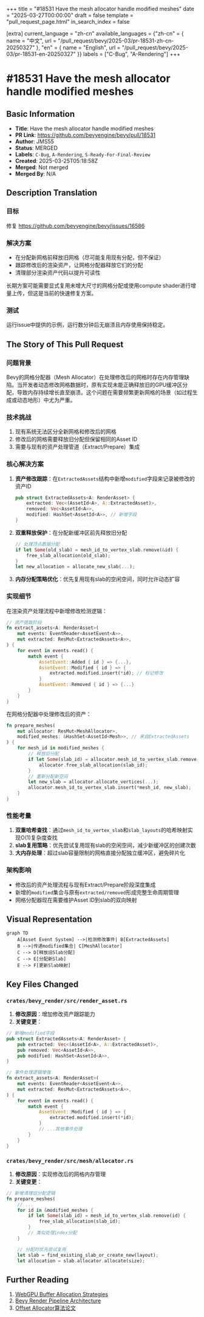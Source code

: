 +++
title = "#18531 Have the mesh allocator handle modified meshes"
date = "2025-03-27T00:00:00"
draft = false
template = "pull_request_page.html"
in_search_index = false

[extra]
current_language = "zh-cn"
available_languages = {"zh-cn" = { name = "中文", url = "/pull_request/bevy/2025-03/pr-18531-zh-cn-20250327" }, "en" = { name = "English", url = "/pull_request/bevy/2025-03/pr-18531-en-20250327" }}
labels = ["C-Bug", "A-Rendering"]
+++

# #18531 Have the mesh allocator handle modified meshes

## Basic Information
- **Title**: Have the mesh allocator handle modified meshes
- **PR Link**: https://github.com/bevyengine/bevy/pull/18531
- **Author**: JMS55
- **Status**: MERGED
- **Labels**: `C-Bug`, `A-Rendering`, `S-Ready-For-Final-Review`
- **Created**: 2025-03-25T05:18:58Z
- **Merged**: Not merged
- **Merged By**: N/A

## Description Translation
### 目标
修复 https://github.com/bevyengine/bevy/issues/16586

### 解决方案
- 在分配新网格前释放旧网格（尽可能复用现有分配，但不保证）
- 跟踪修改后的渲染资产，让网格分配器释放它们的分配
- 清理部分渲染资产代码以提升可读性

长期方案可能需要显式复用未增大尺寸的网格分配或使用compute shader进行增量上传，但这是当前的快速修复方案。

### 测试
运行issue中提供的示例，运行数分钟后无崩溃且内存使用保持稳定。

## The Story of This Pull Request

### 问题背景
Bevy的网格分配器（Mesh Allocator）在处理修改后的网格时存在内存管理缺陷。当开发者动态修改网格数据时，原有实现未能正确释放旧的GPU缓冲区分配，导致内存持续增长直至崩溃。这个问题在需要频繁更新网格的场景（如过程生成或动态地形）中尤为严重。

### 技术挑战
1. 现有系统无法区分全新网格和修改后的网格
2. 修改后的网格需要释放旧分配但保留相同的Asset ID
3. 需要与现有的资产处理管道（Extract/Prepare）集成

### 核心解决方案
1. **资产修改跟踪**：在`ExtractedAssets`结构中新增`modified`字段来记录被修改的资产ID
   ```rust
   pub struct ExtractedAssets<A: RenderAsset> {
       extracted: Vec<(AssetId<A>, A::ExtractedAsset)>,
       removed: Vec<AssetId<A>>,
       modified: HashSet<AssetId<A>>, // 新增字段
   }
   ```
2. **双重释放保护**：在分配新缓冲区前先释放旧分配
   ```rust
   // 处理顶点数据分配
   if let Some(old_slab) = mesh_id_to_vertex_slab.remove(&id) {
       free_slab_allocation(old_slab);
   }
   let new_allocation = allocate_new_slab(...);
   ```

3. **内存分配策略优化**：优先复用现有slab的空闲空间，同时允许动态扩容

### 实现细节
在渲染资产处理流程中新增修改检测逻辑：
```rust
// 资产提取阶段
fn extract_assets<A: RenderAsset>(
    mut events: EventReader<AssetEvent<A>>,
    mut extracted: ResMut<ExtractedAssets<A>>,
) {
    for event in events.read() {
        match event {
            AssetEvent::Added { id } => {...},
            AssetEvent::Modified { id } => {
                extracted.modified.insert(*id); // 标记修改
            }
            AssetEvent::Removed { id } => {...}
        }
    }
}
```

在网格分配器中处理修改后的资产：
```rust
fn prepare_meshes(
    mut allocator: ResMut<MeshAllocator>,
    modified_meshes: &HashSet<AssetId<Mesh>>, // 来自ExtractedAssets
) {
    for mesh_id in modified_meshes {
        // 释放旧分配
        if let Some(slab_id) = allocator.mesh_id_to_vertex_slab.remove(mesh_id) {
            allocator.free_slab_allocation(slab_id);
        }
        // 重新分配新空间
        let new_slab = allocator.allocate_vertices(...);
        allocator.mesh_id_to_vertex_slab.insert(*mesh_id, new_slab);
    }
}
```

### 性能考量
1. **双重哈希查找**：通过`mesh_id_to_vertex_slab`和`slab_layouts`的哈希映射实现O(1)复杂度查找
2. **slab复用策略**：优先尝试复用现有slab的空闲空间，减少新缓冲区的创建次数
3. **大内存处理**：超过slab容量限制的网格直接分配独立缓冲区，避免碎片化

### 架构影响
- 修改后的资产处理流程与现有Extract/Prepare阶段深度集成
- 新增的`modified`集合与原有`extracted/removed`形成完整生命周期管理
- 网格分配器现在需要维护Asset ID到slab的双向映射

## Visual Representation

```mermaid
graph TD
    A[Asset Event System] -->|检测修改事件| B[ExtractedAssets]
    B -->|传递modified集合| C[MeshAllocator]
    C --> D[释放旧Slab分配]
    C --> E[分配新Slab]
    E --> F[更新Slab映射]
```

## Key Files Changed

### `crates/bevy_render/src/render_asset.rs`
1. **修改原因**：增加修改资产跟踪能力
2. **关键变更**：
```rust
// 新增modified字段
pub struct ExtractedAssets<A: RenderAsset> {
    pub extracted: Vec<(AssetId<A>, A::ExtractedAsset)>,
    pub removed: Vec<AssetId<A>>,
    pub modified: HashSet<AssetId<A>>,
}

// 事件处理逻辑增强
fn extract_assets<A: RenderAsset>(
    mut events: EventReader<AssetEvent<A>>,
    mut extracted: ResMut<ExtractedAssets<A>>,
) {
    for event in events.read() {
        match event {
            AssetEvent::Modified { id } => {
                extracted.modified.insert(*id);
            }
            // ...其他事件处理
        }
    }
}
```

### `crates/bevy_render/src/mesh/allocator.rs`
1. **修改原因**：实现修改后的网格内存管理
2. **关键变更**：
```rust
// 新增清理旧分配逻辑
fn prepare_meshes(
    // ...
    for id in &modified_meshes {
        if let Some(slab_id) = mesh_id_to_vertex_slab.remove(id) {
            free_slab_allocation(slab_id);
        }
        // 类似处理index分配
    }

    // 分配时优先尝试复用
    let slab = find_existing_slab_or_create_new(layout);
    let allocation = slab.allocator.allocate(size);
```

## Further Reading
1. [WebGPU Buffer Allocation Strategies](https://github.com/gpuweb/gpuweb/wiki/Buffer-Allocation)
2. [Bevy Render Pipeline Architecture](https://bevyengine.org/learn/book/getting-started/rendering/)
3. [Offset Allocator算法论文](https://github.com/GameTechDev/OffsetAllocator)